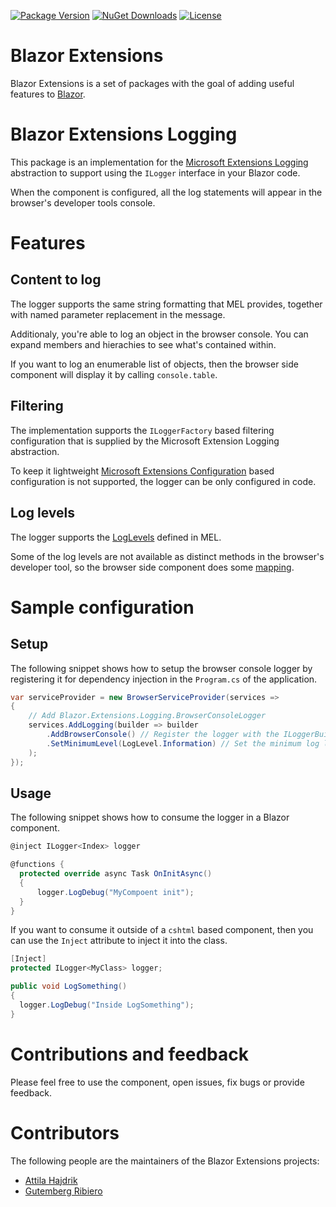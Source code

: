 <!---[![Build status](https://img.shields.io/circleci/project/github/BlazorExtensions/Logging.svg)](https://ci.dot.net/job/dotnet_orleans/job/master/)-->
[![Package Version](https://img.shields.io/nuget/v/Blazor.Extensions.Logging.svg)](https://www.nuget.org/packages/Blazor.Extensions.Logging)
[![NuGet Downloads](https://img.shields.io/nuget/dt/Blazor.Extensions.Logging.svg)](https://www.nuget.org/packages/Blazor.Extensions.Logging)
[![License](https://img.shields.io/github/license/BlazorExtensions/Logging.svg)](https://github.com/BlazorExtensions/Logging/blob/master/LICENSE)

# Blazor Extensions

Blazor Extensions is a set of packages with the goal of adding useful features to [Blazor](https://blazor.net).

# Blazor Extensions Logging

This package is an implementation for the [Microsoft Extensions Logging](https://github.com/aspnet/Logging) abstraction to support
using the ```ILogger``` interface in your Blazor code.

When the component is configured, all the log statements will appear in the browser's developer tools console.

# Features

## Content to log

The logger supports the same string formatting that MEL provides, together with named parameter replacement in the message.

Additionaly, you're able to log an object in the browser console. You can expand members and hierachies to see what's contained within.

If you want to log an enumerable list of objects, then the browser side component will display it by calling ```console.table```.

## Filtering

The implementation supports the ```ILoggerFactory``` based filtering configuration that is supplied by the Microsoft Extension Logging abstraction.

To keep it lightweight [Microsoft Extensions Configuration](https://github.com/aspnet/Configuration) based configuration is not supported, the logger can be only configured in code.

## Log levels

The logger supports the [LogLevels](https://github.com/aspnet/Logging/blob/dev/src/Microsoft.Extensions.Logging.Abstractions/LogLevel.cs) defined in MEL.

Some of the log levels are not available as distinct methods in the browser's developer tool, so the browser side component does some [mapping](https://github.com/BlazorExtensions/Logging/blob/master/src/Blazor.Extensions.Logging.JS/src/Initialize.ts#L35).

# Sample configuration

## Setup

The following snippet shows how to setup the browser console logger by registering it for dependency injection in the ```Program.cs``` of the application.

```c#
var serviceProvider = new BrowserServiceProvider(services =>
{
    // Add Blazor.Extensions.Logging.BrowserConsoleLogger
    services.AddLogging(builder => builder
        .AddBrowserConsole() // Register the logger with the ILoggerBuilder
        .SetMinimumLevel(LogLevel.Information) // Set the minimum log level to Information
    );
});
```

## Usage

The following snippet shows how to consume the logger in a Blazor component.

```c#
@inject ILogger<Index> logger

@functions {
  protected override async Task OnInitAsync()
  {
      logger.LogDebug("MyCompoent init");
  }
}
```

If you want to consume it outside of a ```cshtml``` based component, then you can use the ```Inject``` attribute to inject it into the class.

```c#
[Inject]
protected ILogger<MyClass> logger;

public void LogSomething()
{
  logger.LogDebug("Inside LogSomething");
}
```

# Contributions and feedback

Please feel free to use the component, open issues, fix bugs or provide feedback.

# Contributors

The following people are the maintainers of the Blazor Extensions projects:

- [Attila Hajdrik](https://github.com/attilah)
- [Gutemberg Ribiero](https://github.com/galvesribeiro)
